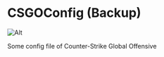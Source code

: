 # CSGOConfig (Backup)

![Alt](https://repobeats.axiom.co/api/embed/01bc614bba9dd4dc822c0329c0c70444c2df59b0.svg "Repobeats analytics image")

Some config file of Counter-Strike Global Offensive
